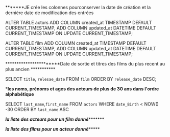 *******JE crée les colonnes pourconserver la date de création et la dernière date de modification des entrées

ALTER TABLE actors
ADD COLUMN created_at TIMESTAMP DEFAULT CURRENT_TIMESTAMP,
ADD COLUMN updated_at DATETIME DEFAULT CURRENT_TIMESTAMP ON UPDATE CURRENT_TIMESTAMP;

ALTER TABLE film
ADD COLUMN created_at TIMESTAMP DEFAULT CURRENT_TIMESTAMP,
ADD COLUMN updated_at DATETIME DEFAULT CURRENT_TIMESTAMP ON UPDATE CURRENT_TIMESTAMP;

***********************Date de sortie et titres des films du plus recent au plus ancien ***********

SELECT `title`, `relesae_date` FROM `film` ORDER BY `release_date` DESC;


***********les noms, prénoms et ages des acteurs de plus de 30 ans dans l'ordre alphabétique**********

SELECT `last_name`,`first_name` FROM `actors` WHERE `date_Birth` < NOW() -30 ORDER BY `last_name` ASC

***********la liste des acteurs pour un film donné******************



*************la liste des films pour un acteur donné******************





